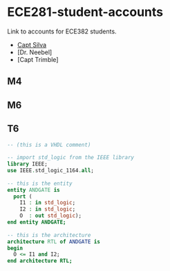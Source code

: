 ECE281-student-accounts
=======================

Link to accounts for ECE382 students.

- [Capt Silva](https://www.github.com/sivwizinbiznilva)
- [Dr. Neebel]
- [Capt Trimble]

## M4

## M6

## T6

```VHDL
-- (this is a VHDL comment)
 
-- import std_logic from the IEEE library
library IEEE;
use IEEE.std_logic_1164.all;
 
-- this is the entity
entity ANDGATE is
  port ( 
    I1 : in std_logic;
    I2 : in std_logic;
    O  : out std_logic);
end entity ANDGATE;
 
-- this is the architecture
architecture RTL of ANDGATE is
begin
  O <= I1 and I2;
end architecture RTL;
```
